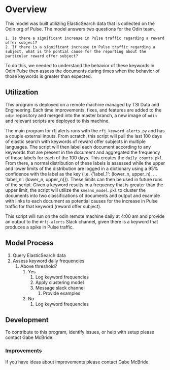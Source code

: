 # Overview

This model was built utilizing ElasticSearch data that is collected on the Odin org of Pulse. The model answers two questions for the Odin team. 

    1. Is there a significant increase in Pulse traffic regarding a reward offer subject?
    2. If there is a significant increase in Pulse traffic regarding a subject, what is the pontial cause for the reporting about the particular reward offer subject?

To do this, we needed to understand the behavior of these keywords in Odin Pulse then assess the documents during times when the behavior of those keywords is greater than expected.  

## Utilization
This program is deployed on a remote machine managed by TSI Data and Engineering. Each time improvements, fixes, and features are added to the `odin` repository and merged into the master branch, a new image of `odin` and relevant scripts are deployed to this machine. 

The main program for rfj alerts runs with the `rfj_keyword_alerts.py` and has a couple external inputs. From scratch, this script will pull the last 100 days of elastic search with keywords of reward offer subjects in multiple languages. The script will then label each document according to any keywords that are present in the document and aggregated the frequency of those labels for each of the 100 days. This creates the `daily_counts.pkl`. From there, a normal distribution of these labels is assessed while the upper and lower limits of the distribution are logged in a dictionary using a 95% confidence with the label as the key (i.e. {'label_1': (lower_n, upper_n), ... 'label_n': (lower_n, upper_n)}). These limits can then be used in future runs of the script. Given a keyword results in a frequency that is greater than the upper limit, the script will utilize the `kmeans_model.pkl` to cluster the documents into two classifications of documents and output and example with links to each document as potential causes for the increase in Pulse traffic for that keyword (reward offer subject).

This script will run on the odin remote machine daily at 4:00 am and provide an output to the `#rfj-alerts` Slack channel, given there is a keyword that produces a spike in Pulse traffic. 

## Model Process
1. Query ElasticSearch data
2. Assess keyword daily frequencies
   1. Above threshold?
      1. Yes
         1. Log keyword frequencies
         2. Apply clustering model
         3. Message slack channel
            1. Provide examples
      2. No
         1. Log keyword frequencies

## Development

To contribute to this program, identify issues, or help with setup please contact Gabe McBride.  

### Improvements
If you have ideas about improvements please contact Gabe McBride.  

